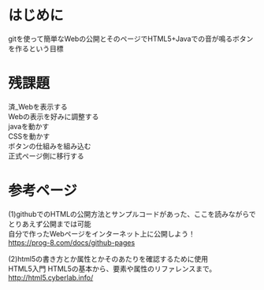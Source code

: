 # はじめに

gitを使って簡単なWebの公開とそのページでHTML5+Javaでの音が鳴るボタンを作るという目標

# 残課題

  済_Webを表示する<br>
  Webの表示を好みに調整する<br>
  javaを動かす<br>
  CSSを動かす<br>
  ボタンの仕組みを組み込む<br>
  正式ページ側に移行する<br>

# 参考ページ
(1)githubでのHTMLの公開方法とサンプルコードがあった、ここを読みながらでとりあえず公開までは可能  
自分で作ったWebページをインターネット上に公開しよう！  
https://prog-8.com/docs/github-pages  

(2)html5の書き方とか属性とかそのあたりを確認するために使用  
HTML5入門 HTML5の基本から、要素や属性のリファレンスまで。  
http://html5.cyberlab.info/  
